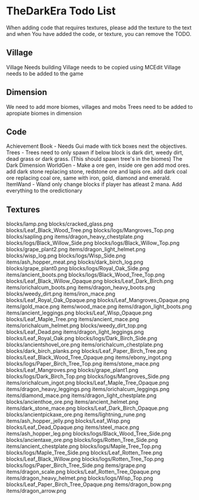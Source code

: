 # TheDarkEra Todo List
When adding code that requires textures, please add the texture to the text and when You have added the code, or texture, you can remove the TODO.

## Village
Village Needs building
Village needs to be copied using MCEdit
Village needs to be added to the game

## Dimension
We need to add more biomes, villages and mobs
Trees need to be added to apropiate biomes in dimension

## Code
Achievement Book - Needs Gui made with tick boxes next the objectives.
Trees - Trees need to only spawn if below block is dark dirt, weedy dirt, dead grass or dark grass. (This should spawn tree's in the biomes)
The Dark Dimension WorldGen - Make a ore gen, inside ore gen add mod ores. add dark stone replacing stone, redstone ore and lapis ore. add dark coal ore replacing coal ore, same with iron, gold, diamond and emerald.
ItemWand - Wand only change blocks if player has atleast 2 mana.
Add everything to the oredictionary

## Textures
blocks/lamp.png
blocks/cracked_glass.png
blocks/Leaf_Black_Wood_Tree.png
blocks/logs/Mangroves_Top.png
blocks/sapling.png
items/dragon_heavy_chestplate.png
blocks/logs/Black_Willow_Side.png
blocks/logs/Black_Willow_Top.png
blocks/grape_plant2.png
items/dragon_light_helmet.png
blocks/wisp_log.png
blocks/logs/Wisp_Side.png
items/ash_hopper_meat.png
blocks/dark_birch_log.png
blocks/grape_plant0.png
blocks/logs/Royal_Oak_Side.png
items/ancient_boots.png
blocks/logs/Black_Wood_Tree_Top.png
blocks/Leaf_Black_Willow_Opaque.png
blocks/Leaf_Dark_Birch.png
items/orichalcum_boots.png
items/dragon_heavy_boots.png
blocks/weedy_dirt.png
items/iron_mace.png
blocks/Leaf_Royal_Oak_Opaque.png
blocks/Leaf_Mangroves_Opaque.png
items/gold_mace.png
items/wood_mace.png
items/dragon_light_boots.png
items/ancient_leggings.png
blocks/Leaf_Wisp_Opaque.png
blocks/Leaf_Maple_Tree.png
items/ancient_mace.png
items/orichalcum_helmet.png
blocks/weedy_dirt_top.png
blocks/Leaf_Dead.png
items/dragon_light_leggings.png
blocks/Leaf_Royal_Oak.png
blocks/logs/Dark_Birch_Side.png
blocks/ancientshovel_ore.png
items/orichalcum_chestplate.png
blocks/dark_birch_planks.png
blocks/Leaf_Paper_Birch_Tree.png
blocks/Leaf_Black_Wood_Tree_Opaque.png
items/ebony_ingot.png
blocks/logs/Paper_Birch_Tree_Top.png
items/stone_mace.png
blocks/Leaf_Mangroves.png
blocks/grape_plant1.png
blocks/logs/Dark_Birch_Top.png
blocks/logs/Mangroves_Side.png
items/orichalcum_ingot.png
blocks/Leaf_Maple_Tree_Opaque.png
items/dragon_heavy_leggings.png
items/orichalcum_leggings.png
items/diamond_mace.png
items/dragon_light_chestplate.png
blocks/ancienthoe_ore.png
items/ancient_helmet.png
items/dark_stone_mace.png
blocks/Leaf_Dark_Birch_Opaque.png
blocks/ancientpickaxe_ore.png
items/lightning_rune.png
items/ash_hopper_jelly.png
blocks/Leaf_Wisp.png
blocks/Leaf_Dead_Opaque.png
items/steel_mace.png
items/ash_hopper_leg.png
blocks/logs/Black_Wood_Tree_Side.png
blocks/ancientaxe_ore.png
blocks/logs/Rotten_Tree_Side.png
items/ancient_chestplate.png
blocks/logs/Maple_Tree_Top.png
blocks/logs/Maple_Tree_Side.png
blocks/Leaf_Rotten_Tree.png
blocks/Leaf_Black_Willow.png
blocks/logs/Rotten_Tree_Top.png
blocks/logs/Paper_Birch_Tree_Side.png
items/grape.png
items/dragon_scale.png
blocks/Leaf_Rotten_Tree_Opaque.png
items/dragon_heavy_helmet.png
blocks/logs/Wisp_Top.png
blocks/Leaf_Paper_Birch_Tree_Opaque.png
items/dragon_bow.png
items/dragon_arrow.png



